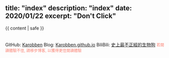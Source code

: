 title: "index"
description: "index"
date: 2020/01/22
excerpt: "Don't Click"
---
{{ content | safe }}
<br>
<br>
<br>
GitHub: [Karobben](https://github.com/Karobben)
Blog: [Karobben.github.io](https://Karobben.github.io)
BiliBili: [史上最不正經的生物狗](https://space.bilibili.com/393056819)
<span style="color:salmon; font-size:12px">若閱讀體驗不佳, 請移步博客, 以獲得更佳閱讀體驗</span>
